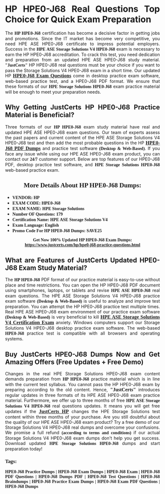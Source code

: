 <h1 style="text-align: justify;"><strong>HP HPE0-J68 Real Questions Top Choice for Quick Exam Preparation</strong></h1>

<p style="text-align: justify;">The <span style="font-family:Georgia,serif;"><strong>HP HPE0-J68</strong></span> certification has become a decisive factor in getting jobs and promotions. Since the IT market has become very competitive, you need HPE ASE HPE0-J68 certificate to impress potential employers. Success in the <span style="font-family:Georgia,serif;"><strong>HPE ASE Storage Solutions V4 HPE0-J68</strong></span> exam is necessary to earn the HP HPE0-J68 accreditation. To crack this test, you need dedication and preparation from an updated HPE ASE HPE0-J68 study material. <span style="font-size:14px;"><span style="font-family:Georgia,serif;"><strong>"JustCerts"</strong></span></span> HP HPE0-J68 real questions must be your choice if you want to pass the Storage Solutions V4 HPE0-J68 exam in a short time. Our updated HP <a href="https://www.justcerts.com/hp/hpe0-j68-practice-questions.html"><span style="font-size:16px;"><span style="font-family:Georgia,serif;"><strong>HPE0-J68 Exam Questions</strong></span></span></a> come in desktop practice exam software, web-based practice test, and a HPE0-J68 PDF format. We ensure that these formats of our <span style="font-family:Georgia,serif;"><strong>HPE Storage Solutions HPE0-J68</strong></span> exam practice material will be enough to meet your preparation needs.</p>

<h2 style="text-align: justify;"><strong>Why Getting JustCerts HP HPE0-J68 Practice Material is Beneficial?</strong></h2>

<p style="text-align: justify;">Three formats of our <span style="font-family:Georgia,serif;"><strong>HP HPE0-J68</strong></span> exam study material have real and updated HPE ASE HPE0-J68 exam questions. Our team of experts assess the past papers and current content of the HPE ASE Storage Solutions V4 HPE0-J68 test and then add the most probable questions in the HP <a href="https://www.justcerts.com/hp/hpe0-j68-practice-questions.html"><span style="font-size:16px;"><span style="font-family:Georgia,serif;"><strong>HPE0-J68 PDF Dumps</strong></span></span></a> and practice test software <span style="font-family:Georgia,serif;"><strong>(Desktop & Web-Based)</strong></span>. If you face any issue while using our HPE ASE HPE0-J68 exam product, you can contact our <span style="font-family:Georgia,serif;"><strong>24/7</strong></span> customer support. Below are top features of our HPE0-J68 PDF, desktop practice test software, and <span style="font-family:Georgia,serif;"><strong>HPE Storage Solutions HPE0-J68</strong></span> web-based practice exam.</p>

<h2 style="text-align: center;"><strong><span style="font-family:Georgia,serif;">More Details About HP HPE0-J68 Dumps:</span></strong></h2>

<ul>
	<li style="text-align: justify;"><span style="font-size:14px;"><span style="font-family:Georgia,serif;"><strong>VENDOR: HP</strong></span></span></li>
	<li style="text-align: justify;"><span style="font-size:14px;"><span style="font-family:Georgia,serif;"><strong>EXAM CODE: HPE0-J68</strong></span></span></li>
	<li style="text-align: justify;"><span style="font-size:14px;"><span style="font-family:Georgia,serif;"><strong>EXAM NAME: HPE Storage Solutions</strong></span></span></li>
	<li style="text-align: justify;"><span style="font-size:14px;"><span style="font-family:Georgia,serif;"><strong>Number OF Questions: 179</strong></span></span></li>
	<li style="text-align: justify;"><span style="font-size:14px;"><span style="font-family:Georgia,serif;"><strong>Certification Name: HPE ASE Storage Solutions V4</strong></span></span></li>
	<li style="text-align: justify;"><span style="font-size:14px;"><span style="font-family:Georgia,serif;"><strong>Exam Language: English</strong></span></span></li>
	<li style="text-align: justify;"><span style="font-size:14px;"><span style="font-family:Georgia,serif;"><strong>Promo Code For HP HPE0-J68 Dumps: SAVE25</strong></span></span></li>
</ul>

<p style="text-align: center;"><strong><span style="font-family:Georgia,serif;"><span style="font-size:14px;">Get Now 100% Updated HP HPE0-J68 Exam Dumps:</span> <a href="https://www.justcerts.com/hp/hpe0-j68-practice-questions.html">https://www.justcerts.com/hp/hpe0-j68-practice-questions.html</a></span></strong></p>

<h2 style="text-align: justify;"><strong>What are Features of JustCerts Updated HPE0-J68 Exam Study Material?</strong></h2>

<p style="text-align: justify;">The <span style="font-family:Georgia,serif;"><strong>HP HPE0-J68</strong></span> PDF format of our practice material is easy-to-use without place and time restrictions. You can open the HP HPE0-J68 PDF document using smartphones, laptops, or tablets and revise <span style="font-family:Georgia,serif;"><strong>HPE ASE HPE0-J68</strong></span> real exam questions. The HPE ASE Storage Solutions V4 HPE0-J68 practice exam software <span style="font-family:Georgia,serif;"><strong>(Desktop & Web-Based)</strong></span> is useful to analyze and improve test preparation. You can attempt the HP HPE0-J68 practice test multiple times. Real HPE ASE HPE0-J68 exam environment of our practice exam software <span style="font-family:Georgia,serif;"><strong>(Desktop & Web-Based)</strong></span> is very beneficial to kill <a href="https://www.justcerts.com/hp/hpe-ase-certification-exams.html"><span style="font-size:16px;"><span style="font-family:Georgia,serif;"><strong>HPE ASE Storage Solutions V4 Certification Exam</strong></span></span></a> anxiety. Windows computers support our Storage Solutions V4 HPE0-J68 desktop practice exam software. The web-based <span style="font-family:Georgia,serif;"><strong>HPE0-J68 </strong></span> practice test is compatible with all browsers and operating systems.</p>

<h2 style="text-align: justify;"><strong>Buy JustCerts HPE0-J68 Dumps Now and Get Amazing Offers (Free Updates + Free Demo)</strong></h2>

<p style="text-align: justify;">Changes in the real HPE Storage Solutions HPE0-J68 exam content demands preparation from <span style="font-family:Georgia,serif;"><strong>HP HPE0-J68</strong></span> practice material which is in line with the current test syllabus. You cannot pass the HP HPE0-J68 exam by preparing according to the old content. Hence, <span style="font-size:16px;"><span style="font-family:Georgia,serif;"><strong>"JustCerts"</strong></span></span> introduces regular updates in three formats of its HPE ASE HPE0-J68 exam practice material. Furthermore, we offer up to three months of free <span style="font-family:Georgia,serif;"><strong>HPE ASE Storage Solutions V4 HPE0-J68 </strong></span>real questions updates. It means you will get free updates if the <a href="https://www.justcerts.com/hp-certification-exams.html"><span style="font-size:16px;"><span style="font-family:Georgia,serif;"><strong>JustCerts HP</strong></span></span></a> changes the HPE Storage Solutions test content within three months of your purchase. Are you still doubtful about the quality of our HPE ASE HPE0-J68 exam product? Try a free demo of our Storage Solutions V4 HPE0-J68 real dumps and overcome your confusions. We promise a full refund <span style="font-family:Georgia,serif;"><strong>(according to terms and conditions)</strong></span> if our actual Storage Solutions V4 HPE0-J68 exam dumps don't help you get success. Download updated <span style="font-family:Georgia,serif;"><strong>HPE Storage Solutions HPE0-J68</strong></span> dumps and start preparation today!</p>

<h3 style="text-align: justify;"><span style="font-family:Georgia,serif;"><strong>Tags:</strong></span></h3>

<p style="text-align: justify;"><span style="font-family:Georgia,serif;"><strong>HPE0-J68 Practice Dumps | HPE0-J68 Exam Dumps | HPE0-J68 Exam | HPE0-J68 PDF Questions | HPE0-J68 Dumps PDF | HPE0-J68 Test Questions | HPE0-J68 Braindumps | HPE0-J68 Practice Exam Dumps | HPE0-J68 Exam PDF Questions | HPE0-J68 Dumps</strong></span></p>
